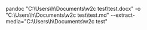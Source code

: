 pandoc "C:\Users\h\Documents\w2c test\test.docx" -o "C:\Users\h\Documents\w2c test\test.md" --extract-media="C:\Users\h\Documents\w2c test"